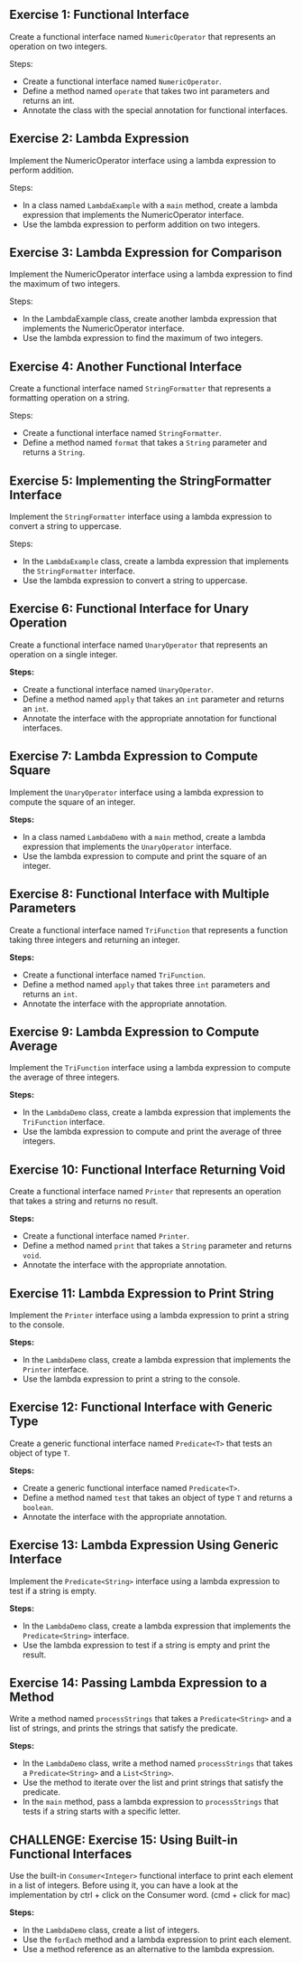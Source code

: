 ## Exercise 1: Functional Interface

Create a functional interface named `NumericOperator` that represents an operation on two integers.

Steps:
- Create a functional interface named `NumericOperator`.
- Define a method named `operate` that takes two int parameters and returns an int.
- Annotate the class with the special annotation for functional interfaces.

## Exercise 2: Lambda Expression

Implement the NumericOperator interface using a lambda expression to perform addition.

Steps:
- In a class named `LambdaExample` with a `main` method, create a lambda expression that implements the NumericOperator interface.
- Use the lambda expression to perform addition on two integers.

## Exercise 3: Lambda Expression for Comparison

Implement the NumericOperator interface using a lambda expression to find the maximum of two integers.

Steps:
- In the LambdaExample class, create another lambda expression that implements the NumericOperator interface.
- Use the lambda expression to find the maximum of two integers.

## Exercise 4: Another Functional Interface

Create a functional interface named `StringFormatter` that represents a formatting operation on a string.

Steps:
- Create a functional interface named `StringFormatter`.
- Define a method named `format` that takes a `String` parameter and returns a `String`.

## Exercise 5: Implementing the StringFormatter Interface
Implement the `StringFormatter` interface using a lambda expression to convert a string to uppercase.

Steps:
- In the `LambdaExample` class, create a lambda expression that implements the `StringFormatter` interface.
- Use the lambda expression to convert a string to uppercase.


## Exercise 6: Functional Interface for Unary Operation

Create a functional interface named `UnaryOperator` that represents an operation on a single integer.

**Steps:**
- Create a functional interface named `UnaryOperator`.
- Define a method named `apply` that takes an `int` parameter and returns an `int`.
- Annotate the interface with the appropriate annotation for functional interfaces.


## Exercise 7: Lambda Expression to Compute Square

Implement the `UnaryOperator` interface using a lambda expression to compute the square of an integer.

**Steps:**
- In a class named `LambdaDemo` with a `main` method, create a lambda expression that implements the `UnaryOperator` interface.
- Use the lambda expression to compute and print the square of an integer.


## Exercise 8: Functional Interface with Multiple Parameters

Create a functional interface named `TriFunction` that represents a function taking three integers and returning an integer.

**Steps:**
- Create a functional interface named `TriFunction`.
- Define a method named `apply` that takes three `int` parameters and returns an `int`.
- Annotate the interface with the appropriate annotation.


## Exercise 9: Lambda Expression to Compute Average

Implement the `TriFunction` interface using a lambda expression to compute the average of three integers.

**Steps:**
- In the `LambdaDemo` class, create a lambda expression that implements the `TriFunction` interface.
- Use the lambda expression to compute and print the average of three integers.


## Exercise 10: Functional Interface Returning Void

Create a functional interface named `Printer` that represents an operation that takes a string and returns no result.

**Steps:**
- Create a functional interface named `Printer`.
- Define a method named `print` that takes a `String` parameter and returns `void`.
- Annotate the interface with the appropriate annotation.


## Exercise 11: Lambda Expression to Print String

Implement the `Printer` interface using a lambda expression to print a string to the console.

**Steps:**
- In the `LambdaDemo` class, create a lambda expression that implements the `Printer` interface.
- Use the lambda expression to print a string to the console.


## Exercise 12: Functional Interface with Generic Type

Create a generic functional interface named `Predicate<T>` that tests an object of type `T`.

**Steps:**
- Create a generic functional interface named `Predicate<T>`.
- Define a method named `test` that takes an object of type `T` and returns a `boolean`.
- Annotate the interface with the appropriate annotation.


## Exercise 13: Lambda Expression Using Generic Interface

Implement the `Predicate<String>` interface using a lambda expression to test if a string is empty.

**Steps:**
- In the `LambdaDemo` class, create a lambda expression that implements the `Predicate<String>` interface.
- Use the lambda expression to test if a string is empty and print the result.


## Exercise 14: Passing Lambda Expression to a Method

Write a method named `processStrings` that takes a `Predicate<String>` and a list of strings, and prints the strings that satisfy the predicate.

**Steps:**
- In the `LambdaDemo` class, write a method named `processStrings` that takes a `Predicate<String>` and a `List<String>`.
- Use the method to iterate over the list and print strings that satisfy the predicate.
- In the `main` method, pass a lambda expression to `processStrings` that tests if a string starts with a specific letter.


## CHALLENGE: Exercise 15: Using Built-in Functional Interfaces

Use the built-in `Consumer<Integer>` functional interface to print each element in a list of integers. Before using it, you can have a look at the implementation by ctrl + click on the Consumer word. (cmd + click for mac)

**Steps:**
- In the `LambdaDemo` class, create a list of integers.
- Use the `forEach` method and a lambda expression to print each element.
- Use a method reference as an alternative to the lambda expression.


